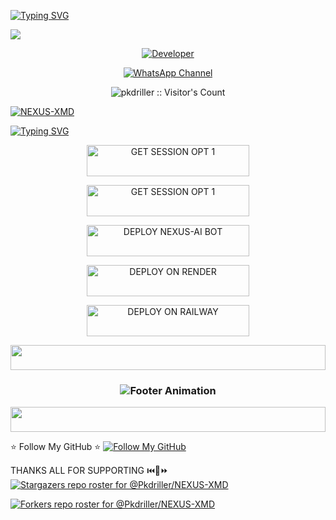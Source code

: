 <a href="https://git.io/typing-svg"><img src="https://readme-typing-svg.demolab.com?font=Black+Ops+One&size=100&pause=1000&color=8A2BE2&center=true&width=1000&height=200&lines=NEXUS-XMD" alt="Typing SVG" /></a>
  </div>
<a><img src='https://files.catbox.moe/78muhw.jpg'/></a>

<p align="center">
  <a href="https://github.com/pkdriller"><img title="Developer" src="https://img.shields.io/badge/Author-NEXUS%20XMD-FF00FF.svg?style=big-square&logo=github" /></a>
</p>

<div align="center">
  
[![WhatsApp Channel](https://img.shields.io/badge/Join-WhatsApp%20Channel-9ACD32?style=big-square&logo=whatsapp)](https://whatsapp.com/channel/0029Vad7YNyJuyA77CtIPX0x)
</div>

 <p align="center"><img src="https://profile-counter.glitch.me/{pkdriller}/count.svg" alt="pkdriller :: Visitor's Count" old_src="https://profile-counter.glitch.me/{pkdriller}/count.svg" /></p>


<p align='center'>

 <a href="https://github.com/pkdriller/NEXUS-XMD/fork"><img title="NEXUS-XMD" src="https://img.shields.io/badge/FORK-NEXUS XMD V1-h?color=008000&style=for-the-badge&logo=github"></a>
 

[![Typing SVG](https://readme-typing-svg.herokuapp.com?font=Rockstar-ExtraBold&color=blue&lines=■+■+■+■+■+ℙ𝕃𝔼𝔸𝕊𝔼+𝔽𝕆ℝ𝕂+𝕋ℍ𝔼+ℝ𝔼ℙ𝕆)](https://git.io/typing-svg)

<!-- Action Buttons -->
<p align="center">
  <a href="https://nexus-pair2.onrender.com/">
    <img title="GET SESSION OPT 1" src="https://img.shields.io/badge/❤️_GET_NEXUS_SESSION1-000000?style=for-the-badge&logo=quantum&logoColor=white&color=blue" width="260" height="50"/>
   </a>
</p>

<p align="center">
  <a href="https://nexus-xmd-pair-site-am98.onrender.com/">
    <img title="GET SESSION OPT 1" src="https://img.shields.io/badge/❤️_GET_NEXUS_SESSION2-000000?style=for-the-badge&logo=quantum&logoColor=white&color=blue" width="260" height="50"/>
   </a>
</p>
<p align="center">
<a href='https://dashboard.heroku.com/new?template=https://github.com/Pkdriller/NEXUS-XMD/tree/main?tab=readme-ov-file' target="_blank"> <img title="DEPLOY NEXUS-AI BOT" src="https://img.shields.io/badge/👻_DEPLOY_ON_HEROKU-000000?style=for-the-badge&logo=heroku&logoColor=white&color=FF00FF" width="260" height="50"/>
  </a>
</p>
<p align="center">
  <a href="https://render.com">
    <img title="DEPLOY ON RENDER" src="https://img.shields.io/badge/👻_DEPLOY_ON_RENDER-000000?style=for-the-badge&logo=render&logoColor=white&color=61DAFB" width="260" height="50"/>
  </a>
</p>
<p align="center">
  <a href="https://railway.app?referralCode=AqkNn4">
    <img title="DEPLOY ON RAILWAY" src="https://img.shields.io/badge/👻_DEPLOY_ON_RAILWAY-000000?style=for-the-badge&logo=railway&logoColor=red&color=purple" width="260" height="50"/>
  </a>
</p>
<!-- Glowing Footer -->
<p align="center">
  <img src="https://i.imgur.com/dBaSKWF.gif" height="40" width="100%">
</p>

<h3 align="center">
  <img src="https://readme-typing-svg.herokuapp.com?font=Fira+Code&size=20&duration=3000&color=FFFFFF&background=000000&center=true&vCenter=true&width=600&lines=💎+NEXUS+XMD+Edition+by+Pkdriller👻;⚡+The+Best+Simple+WhatsApp+Bot+Allover+The+Glob" alt="Footer Animation">
</h3>

<p align="center">
  <img src="https://i.imgur.com/dBaSKWF.gif" height="40" width="100%">
</p>

⭐ Follow My GitHub ⭐
[![Follow My GitHub](https://img.shields.io/static/v1?label=Follow%20My%20GitHub&message=Account&color=800000&style=for-the-badge&logo=github&logoColor=pink)](https://github.com/pkdriller) 
<p align="center">
    
THANKS ALL FOR SUPPORTING ⏮️💙⏩
[![Stargazers repo roster for @Pkdriller/NEXUS-XMD](http://reporoster.com/stars/dark/Pkdriller/NEXUS-XMD)](https://github.com/Pkdriller/NEXUS-XMD/stargazers)
     
[![Forkers repo roster for @Pkdriller/NEXUS-XMD](http://reporoster.com/forks/dark/Pkdriller/NEXUS-XMD)](https://github.com/Pkdriller/NEXUS-XMD/network/members)

</p>


